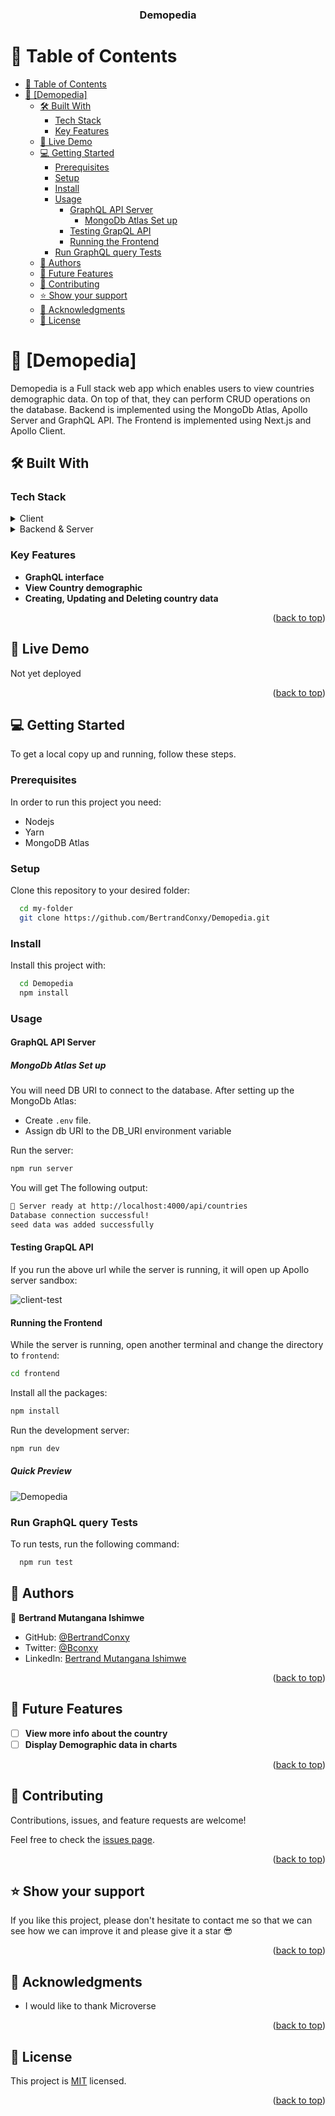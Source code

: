 <a name="readme-top"></a>

<div align="center">

  <h3><b>Demopedia</b></h3>

</div>

<!-- TABLE OF CONTENTS -->

# 📗 Table of Contents

- [📗 Table of Contents](#-table-of-contents)
- [📖 \[Demopedia\] ](#-demopedia-)
  - [🛠 Built With ](#-built-with-)
    - [Tech Stack ](#tech-stack-)
    - [Key Features ](#key-features-)
  - [🚀 Live Demo ](#-live-demo-)
  - [💻 Getting Started ](#-getting-started-)
    - [Prerequisites](#prerequisites)
    - [Setup](#setup)
    - [Install](#install)
    - [Usage](#usage)
      - [GraphQL API Server](#graphql-api-server)
        - [MongoDb Atlas Set up](#mongodb-atlas-set-up)
      - [Testing GrapQL API](#testing-grapql-api)
      - [Running the Frontend](#running-the-frontend)
    - [Run GraphQL query Tests](#run-graphql-query-tests)
  - [👥 Authors ](#-authors-)
  - [🔭 Future Features ](#-future-features-)
  - [🤝 Contributing ](#-contributing-)
  - [⭐️ Show your support ](#️-show-your-support-)
  - [🙏 Acknowledgments ](#-acknowledgments-)
  - [📝 License ](#-license-)

<!-- PROJECT DESCRIPTION -->

# 📖 [Demopedia] <a name="about-project"></a>

Demopedia is a Full stack web app which enables users to view countries demographic data. On top of that, they can perform CRUD operations on the database. Backend is implemented using the MongoDb Atlas, Apollo Server and GraphQL API. The Frontend is implemented using Next.js and Apollo Client.

## 🛠 Built With <a name="built-with"></a>

### Tech Stack <a name="tech-stack"></a>

<details>
  <summary>Client</summary>
  <ul>
    <li><a href="https://nextjs.org/">Next.js</a></li>
    <li><a href="https://www.apollographql.com/docs/react/">Apollo client</a></li>
  </ul>
</details>

<details>
  <summary> Backend & Server</summary>
  <ul>
    <li><a href="https://www.apollographql.com/docs/apollo-server">Apollo Server</a></li>
    <li><a href="https://cloud.mongodb.com/">MongoDB Atlas</a></li>
    <li><a href="https://graphql.org/">GraphQL</a></li>
  </ul>
</details>

<!-- Features -->

### Key Features <a name="key-features"></a>

- **GraphQL interface**
- **View Country demographic**
- **Creating, Updating and Deleting country data**

<p align="right">(<a href="#readme-top">back to top</a>)</p>

<!-- LIVE DEMO -->

## 🚀 Live Demo <a name="live-demo"></a>

Not yet deployed

<p align="right">(<a href="#readme-top">back to top</a>)</p>

<!-- GETTING STARTED -->

## 💻 Getting Started <a name="getting-started"></a>

To get a local copy up and running, follow these steps.

### Prerequisites

In order to run this project you need:

- Nodejs
- Yarn
- MongoDB Atlas

### Setup

Clone this repository to your desired folder:

```sh
  cd my-folder
  git clone https://github.com/BertrandConxy/Demopedia.git
```

### Install

Install this project with:

```sh
  cd Demopedia
  npm install
```

### Usage

#### GraphQL API Server

##### MongoDb Atlas Set up

You will need DB URI to connect to the database. After setting up the MongoDb Atlas:

- Create `.env` file.
- Assign db URI to the DB_URI environment variable

Run the server:

```sh
npm run server
```

You will get The following output:

```sh
🚀 Server ready at http://localhost:4000/api/countries
Database connection successful!
seed data was added successfully
```

#### Testing GrapQL API

If you run the above url while the server is running, it will open up Apollo server sandbox:

![client-test](https://user-images.githubusercontent.com/90222110/226990484-aedc7651-4665-469c-afbb-fcd5cc769acc.PNG)

#### Running the Frontend

While the server is running, open another terminal and change the directory to `frontend`:

```sh
cd frontend
```

Install all the packages:

```sh
npm install
```

Run the development server:

```sh
npm run dev
```

##### Quick Preview

![Demopedia](https://user-images.githubusercontent.com/90222110/226990657-afc06859-f89f-4e61-84e8-246fcf2562d3.PNG)

### Run GraphQL query Tests

To run tests, run the following command:

```sh
  npm run test
```

<!-- AUTHORS -->

## 👥 Authors <a name="authors"></a>

👤 **Bertrand Mutangana Ishimwe**

- GitHub: [@BertrandConxy](https://github.com/BertrandConxy)
- Twitter: [@Bconxy](https://twitter.com/BertrandMutanga)
- LinkedIn: [Bertrand Mutangana Ishimwe](https://www.linkedin.com/in/bertrandmutangana)

<p align="right">(<a href="#readme-top">back to top</a>)</p>

<!-- FUTURE FEATURES -->

## 🔭 Future Features <a name="future-features"></a>

- [ ] **View more info about the country**
- [ ] **Display Demographic data in charts**

<p align="right">(<a href="#readme-top">back to top</a>)</p>

<!-- CONTRIBUTING -->

## 🤝 Contributing <a name="contributing"></a>

Contributions, issues, and feature requests are welcome!

Feel free to check the [issues page](https://github.com/BertrandConxy/Demopedia/issues/).

<p align="right">(<a href="#readme-top">back to top</a>)</p>

<!-- SUPPORT -->

## ⭐️ Show your support <a name="support"></a>

If you like this project, please don't hesitate to contact me so that we can see how we can improve it and please give it a star 😎

<p align="right">(<a href="#readme-top">back to top</a>)</p>

<!-- ACKNOWLEDGEMENTS -->

## 🙏 Acknowledgments <a name="acknowledgements"></a>

- I would like to thank Microverse

<p align="right">(<a href="#readme-top">back to top</a>)</p>

<!-- LICENSE -->

## 📝 License <a name="license"></a>

This project is [MIT](./LICENSE) licensed.

<p align="right">(<a href="#readme-top">back to top</a>)</p>
